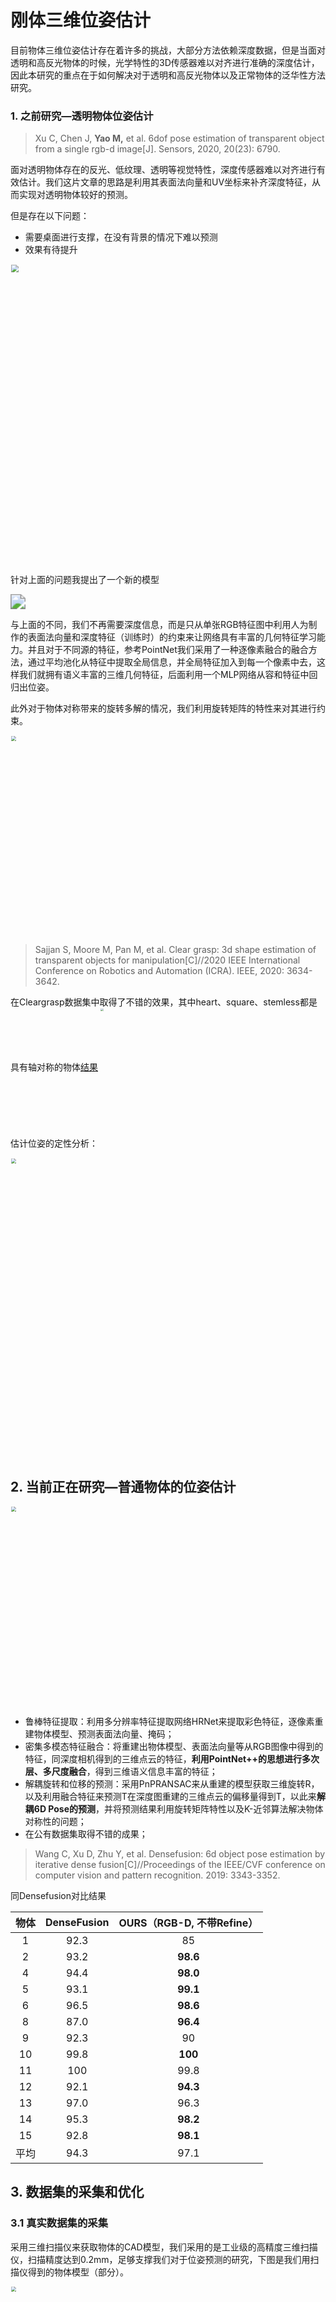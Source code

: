 # 刚体三维位姿估计

目前物体三维位姿估计存在着许多的挑战，大部分方法依赖深度数据，但是当面对透明和高反光物体的时候，光学特性的3D传感器难以对齐进行准确的深度估计，因此本研究的重点在于如何解决对于透明和高反光物体以及正常物体的泛华性方法研究。

### 1. 之前研究—透明物体位姿估计

> Xu C, Chen J, **Yao M,** et al. 6dof pose estimation of transparent object from a single rgb-d image[J]. Sensors, 2020, 20(23): 6790.

面对透明物体存在的反光、低纹理、透明等视觉特性，深度传感器难以对齐进行有效估计。我们这片文章的思路是利用其表面法向量和UV坐标来补齐深度特征，从而实现对透明物体较好的预测。

但是存在以下问题：

+ 需要桌面进行支撑，在没有背景的情况下难以预测
+ 效果有待提升

<img src=".\assert\01.png" align="center" width="640" style="zoom: 75%;" />

针对上面的问题我提出了一个新的模型

<img src=".\assert\02.png" align="center" style="zoom:150%;" />

与上面的不同，我们不再需要深度信息，而是只从单张RGB特征图中利用人为制作的表面法向量和深度特征（训练时）的约束来让网络具有丰富的几何特征学习能力。并且对于不同源的特征，参考PointNet我们采用了一种逐像素融合的融合方法，通过平均池化从特征中提取全局信息，并全局特征加入到每一个像素中去，这样我们就拥有语义丰富的三维几何特征，后面利用一个MLP网络从容和特征中回归出位姿。

此外对于物体对称带来的旋转多解的情况，我们利用旋转矩阵的特性来对其进行约束。

<img src=".\assert\04.png" width="640px" style="zoom:50%;" />



> Sajjan S, Moore M, Pan M, et al. Clear grasp: 3d shape estimation of transparent objects for manipulation[C]//2020 IEEE International Conference on Robotics and Automation (ICRA). IEEE, 2020: 3634-3642.

在Cleargrasp数据集中取得了不错的效果，其中heart、square、stemless都是具有轴对称的物体[结果](.\version\transparent\README.md)
<img src=".\assert\05.png" width="640px" align="center" style="zoom:30%;" />

估计位姿的定性分析：

<img src=".\assert\03.png" width="960px" align="center" style="zoom:50%;" />

## 2. 当前正在研究—普通物体的位姿估计

<img src=".\assert\10.png" width="640px" align="center" style="zoom:50%;" />

+ 鲁棒特征提取：利用多分辨率特征提取网络HRNet来提取彩色特征，逐像素重建物体模型、预测表面法向量、掩码；
+ 密集多模态特征融合：将重建出物体模型、表面法向量等从RGB图像中得到的特征，同深度相机得到的三维点云的特征，**利用PointNet++的思想进行多次层、多尺度融合**，得到三维语义信息丰富的特征；
+ 解耦旋转和位移的预测：采用PnPRANSAC来从重建的模型获取三维旋转R，以及利用融合特征来预测T在深度图重建的三维点云的偏移量得到T，以此来**解耦6D Pose的预测**，并将预测结果利用旋转矩阵特性以及K-近邻算法解决物体对称性的问题；
+ 在公有数据集取得不错的成果；

> Wang C, Xu D, Zhu Y, et al. Densefusion: 6d object pose estimation by iterative dense fusion[C]//Proceedings of the IEEE/CVF conference on computer vision and pattern recognition. 2019: 3343-3352.

同Densefusion对比结果

| 物体 | DenseFusion | OURS（RGB-D, 不带Refine） |
| :--: | :---------: | :-----------------------: |
|  1   |    92.3     |            85             |
|  2   |    93.2     |         **98.6**          |
|  4   |    94.4     |         **98.0**          |
|  5   |    93.1     |         **99.1**          |
|  6   |    96.5     |         **98.6**          |
|  8   |    87.0     |         **96.4**          |
|  9   |    92.3     |            90             |
|  10  |    99.8     |          **100**          |
|  11  |     100     |           99.8            |
|  12  |    92.1     |         **94.3**          |
|  13  |    97.0     |           96.3            |
|  14  |    95.3     |         **98.2**          |
|  15  |    92.8     |         **98.1**          |
| 平均 |    94.3     |           97.1            |

## 3. 数据集的采集和优化

### 3.1 真实数据集的采集

采用三维扫描仪来获取物体的CAD模型，我们采用的是工业级的高精度三维扫描仪，扫描精度达到0.2mm，足够支撑我们对于位姿预测的研究，下图是我们用扫描仪得到的物体模型（部分）。

<img src=".\assert\06.png" width="640px" align="center" style="zoom:50%;" />

利用不精确机械臂，来进行半自动化标注，标注流程如下：

> 因为我们实验室的机械臂好久没有矫正，所以读出来的位姿出现了误差，或者大部分机械臂都有这个误差，因为目前而言还没有用机械臂采集出来的6D Pose数据集，可能用机械臂进行采集本身就有这些误差，从我们实验的结果可以保证机械臂的相对精度，也就是往返能够保证准确，但是如果是读数来算精度就不足以支撑我们的数据采集。

+ 利用机械臂采集多视角标定板图片（约1000张），根据标定板我们可以得到每张图片的位姿
+ 我们再往返拍一组带实物的图片（约1000张），根据这两组图片计算出其相对位姿。

+ 再从中选出四个视角，**手动调整**多视角对齐来获取绝对位姿，再根据上述计算出的相对位姿，**自动计算**最终1000张图片的位姿。
+ 上述一组过程标注大概耗时10min左右。

手动调整过程展示：

<img src=".\assert\07.png" width="640px" align="center" style="zoom:50%;" />

自动计算标注结果展示：

<img src="https://github.com/yaomy533/pose_estimation/blob/master/assert/8.gif" />

<img src="https://github.com/yaomy533/pose_estimation/blob/master/assert/9.gif" />

### 3.2 对已有数据集的标注

这个工作面临的场景是我们已经采集出了一组人手的数据集，但是没有标注其姿态，我们希望利用自动标注的方法来获得其6D Pose。

数据集介绍：多视角人手数据集，总共有四个视角，四个视角的位置已知，其他未知。

目的：获取人手的6D Pose。

+ 首先利用OpenPose和MaskRCNN（公有数据集训练出的模型）来对我们的数据预测Mask和关节点（二维关节点），因为这两个都不是在我们数据集上运算的到的结果，所以这两种数据预测的结果存在着一定的误差。我们这个工作的难点如何从这种带误差的标注中获取我们想要的位姿。
+ 我们采用遗传算法（蒙特卡洛采样）的Coarse优化和梯度下降的精确优化；具体过程可以参考[文档]([version/人手数据集优化/实验.md](https://github.com/yaomy533/pose_estimation/blob/master/version/%E4%BA%BA%E6%89%8B%E6%95%B0%E6%8D%AE%E9%9B%86%E4%BC%98%E5%8C%96/%E5%AE%9E%E9%AA%8C.md))
+ 从下图的四个视角可以看到我们对于位姿（旋转和平移）已经比较准确了，之所以会存在误差是因为**人手的建模存在误差**，所以导致看着好像不准确。

[结果](https://github.com/yaomy533/pose_estimation/blob/master/version/%E4%BA%BA%E6%89%8B%E6%95%B0%E6%8D%AE%E9%9B%86%E4%BC%98%E5%8C%96/%E5%AE%9E%E9%AA%8C%E5%9B%BE/%E6%96%B9%E6%A1%88%E5%9B%9B/GIF20210925161019.gif)



